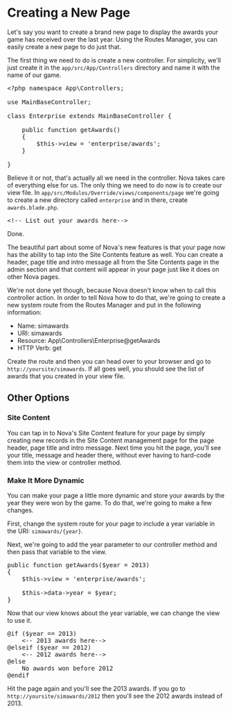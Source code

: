 # Creating a New Page

Let's say you want to create a brand new page to display the awards your game has received over the last year. Using the Routes Manager, you can easily create a new page to do just that.

The first thing we need to do is create a new controller. For simplicity, we'll just create it in the `app/src/App/Controllers` directory and name it with the name of our game.

<pre>&lt;?php namespace App\Controllers;

use MainBaseController;

class Enterprise extends MainBaseController {
	
	public function getAwards()
	{
		$this->view = 'enterprise/awards';
	}
	
}
</pre>

Believe it or not, that's actually all we need in the controller. Nova takes care of everything else for us. The only thing we need to do now is to create our view file. In `app/src/Modules/Override/views/components/page` we're going to create a new directory called `enterprise` and in there, create `awards.blade.php`.

<pre>&lt;!-- List out your awards here--></pre>

Done.

The beautiful part about some of Nova's new features is that your page now has the ability to tap into the Site Contents feature as well. You can create a header, page title and intro message all from the Site Contents page in the admin section and that content will appear in your page just like it does on other Nova pages.

We're not done yet though, because Nova doesn't know when to call this controller action. In order to tell Nova how to do that, we're going to create a new system route from the Routes Manager and put in the following information:

- Name: simawards
- URI: simawards
- Resource: App\Controllers\Enterprise@getAwards
- HTTP Verb: get

Create the route and then you can head over to your browser and go to `http://yoursite/simawards`. If all goes well, you should see the list of awards that you created in your view file.

## Other Options

### Site Content

You can tap in to Nova's Site Content feature for your page by simply creating new records in the Site Content management page for the page header, page title and intro message. Next time you hit the page, you'll see your title, message and header there, without ever having to hard-code them into the view or controller method.

### Make It More Dynamic

You can make your page a little more dynamic and store your awards by the year they were won by the game. To do that, we're going to make a few changes.

First, change the system route for your page to include a year variable in the URI: `simawards/{year}`.

Next, we're going to add the year parameter to our controller method and then pass that variable to the view.

<pre>public function getAwards($year = 2013)
{
	$this->view = 'enterprise/awards';

	$this->data->year = $year;
}</pre>

Now that our view knows about the year variable, we can change the view to use it.

<pre>@if ($year == 2013)
	&lt;-- 2013 awards here-->
@elseif ($year == 2012)
	&lt;-- 2012 awards here-->
@else
	No awards won before 2012
@endif</pre>

Hit the page again and you'll see the 2013 awards. If you go to `http://yoursite/simawards/2012` then you'll see the 2012 awards instead of 2013.